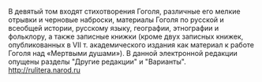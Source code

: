 <!--2017-01-02 12:52:03-->
В девятый том входят стихотворения Гоголя, различные его мелкие отрывки и черновые наброски, материалы Гоголя по русской и всеобщей истории, русскому языку, географии, этнографии и фольклору, а также записные книжки (кроме двух записных книжек, опубликованных в VII т. академического издания как материал к работе Гоголя над «Мертвыми душами»).
    В данной электронной редакции опущены разделы "Другие редакции" и "Варианты".
    http://rulitera.narod.ru